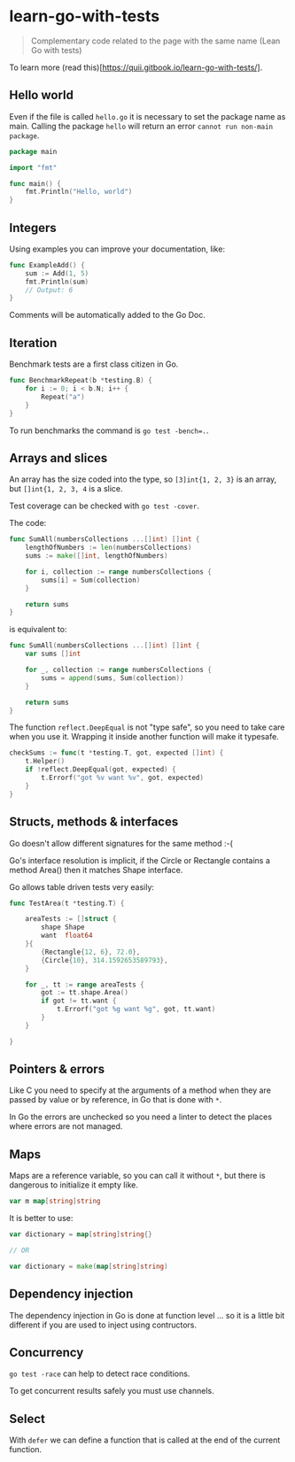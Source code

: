 # learn-go-with-tests

> Complementary code related to the page with the same name (Lean Go with tests)


To learn more (read this)[https://quii.gitbook.io/learn-go-with-tests/].

## Hello world

Even if the file is called `hello.go` it is necessary to set the package name as main. Calling the package `hello` will return an error `cannot run non-main package`.

```go
package main

import "fmt"

func main() {
	fmt.Println("Hello, world")
}
```

## Integers

Using examples you can improve your documentation, like:

```go
func ExampleAdd() {
	sum := Add(1, 5)
	fmt.Println(sum)
	// Output: 6
}
```

Comments will be automatically added to the Go Doc.

## Iteration

Benchmark tests are a first class citizen in Go.

```go
func BenchmarkRepeat(b *testing.B) {
	for i := 0; i < b.N; i++ {
		Repeat("a")
	}
}
```

To run benchmarks the command is `go test -bench=.`.

## Arrays and slices

An array has the size coded into the type, so `[3]int{1, 2, 3}` is an array, but `[]int{1, 2, 3, 4` is a slice.

Test coverage can be checked with `go test -cover`.

The code:

```go
func SumAll(numbersCollections ...[]int) []int {
	lengthOfNumbers := len(numbersCollections)
	sums := make([]int, lengthOfNumbers)

	for i, collection := range numbersCollections {
		sums[i] = Sum(collection)
	}

	return sums
}
```

is equivalent to:

```go
func SumAll(numbersCollections ...[]int) []int {
	var sums []int

	for _, collection := range numbersCollections {
		sums = append(sums, Sum(collection))
	}

	return sums
}
```

The function `reflect.DeepEqual` is not "type safe", so you need to take care when you use it. Wrapping it inside another function will make it typesafe.

```go
checkSums := func(t *testing.T, got, expected []int) {
    t.Helper()
    if !reflect.DeepEqual(got, expected) {
        t.Errorf("got %v want %v", got, expected)
    }
}
```

## Structs, methods & interfaces

Go doesn't allow different signatures for the same method :-( 

Go's interface resolution is implicit, if the Circle or Rectangle contains a method Area() then it matches Shape interface.

Go allows table driven tests very easily:

```go
func TestArea(t *testing.T) {

    areaTests := []struct {
        shape Shape
        want  float64
    }{
        {Rectangle{12, 6}, 72.0},
        {Circle{10}, 314.1592653589793},
    }

    for _, tt := range areaTests {
        got := tt.shape.Area()
        if got != tt.want {
            t.Errorf("got %g want %g", got, tt.want)
        }
    }

}
```

## Pointers & errors

Like C you need to specify at the arguments of a method when they are passed by value or by reference, in Go that is done with `*`.

In Go the errors are unchecked so you need a linter to detect the places where errors are not managed.

## Maps 

Maps are a reference variable, so you can call it without `*`, but there is dangerous to initialize it empty like.

```go
var m map[string]string
```

It is better to use:

```go
var dictionary = map[string]string{}

// OR

var dictionary = make(map[string]string)
```

## Dependency injection

The dependency injection in Go is done at function level ... so it is a little bit different if you are used to inject using contructors.

## Concurrency

`go test -race` can help to detect race conditions.

To get concurrent results safely you must use channels.

## Select

With `defer` we can define a function that is called at the end of the current function.